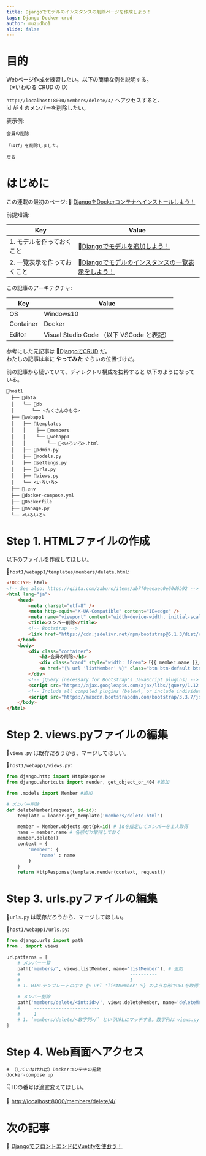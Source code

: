 ```yaml
---
title: Djangoでモデルのインスタンスの削除ページを作成しよう！
tags: Django Docker crud
author: muzudho1
slide: false
---
```

# 目的

Webページ作成を練習したい。以下の簡単な例を説明する。  
（※いわゆる CRUD の D）  

`http://localhost:8000/members/delete/4/` へアクセスすると、  
id が 4 のメンバーを削除したい。  

表示例:  

```plaintext
会員の削除

「ほげ」を削除しました。

戻る
```

# はじめに

この連載の最初のページ: 📖 [DjangoをDockerコンテナへインストールしよう！](https://qiita.com/muzudho1/items/eb0df0ea604e1fd9cdae)  

前提知識:  

| Key                         | Value                                                                                                      |
| --------------------------- | ---------------------------------------------------------------------------------------------------------- |
| 1. モデルを作っておくこと   | 📖[Djangoでモデルを追加しよう！](https://qiita.com/muzudho1/items/2463cc006da69f5ed7b2)                     |
| 2. 一覧表示を作っておくこと | 📖[Djangoでモデルのインスタンスの一覧表示をしよう！](https://qiita.com/muzudho1/items/77668130b6d941596327) |

この記事のアーキテクチャ:  

| Key       | Value                                     |
| --------- | ----------------------------------------- |
| OS        | Windows10                                 |
| Container | Docker                                    |
| Editor    | Visual Studio Code （以下 VSCode と表記） |

参考にした元記事は 📖[DjangoでCRUD](https://qiita.com/zaburo/items/ab7f0eeeaec0e60d6b92) だ。  
わたしの記事は単に **やってみた** ぐらいの位置づけだ。  

前の記事から続いていて、ディレクトリ構成を抜粋すると 以下のようになっている。  

```plaintext
📂host1
　├── 📂data
　│　　└── 📂db
　│　　　　└── <たくさんのもの>
　├── 📂webapp1
　│　　├── 📂templates
　│　　│    ├── 📂members
　│　　│    └── 📂webapp1
　│　　│        └── 📄<いろいろ>.html
　│　　├── 📄admin.py
　│　　├── 📄models.py
　│　　├── 📄settings.py
　│　　├── 📄urls.py
　│　　├── 📄views.py
　│　　└── <いろいろ>
　├── 📄.env
　├── 🐳docker-compose.yml
　├── 🐳Dockerfile
　├── 📄manage.py
　└── <いろいろ>
```

# Step 1. HTMLファイルの作成

以下のファイルを作成してほしい。  

📄`host1/webapp1/templates/members/delete.html`:  

```html
<!DOCTYPE html>
<!-- See also: https://qiita.com/zaburo/items/ab7f0eeeaec0e60d6b92 -->
<html lang="ja">
    <head>
        <meta charset="utf-8" />
        <meta http-equiv="X-UA-Compatible" content="IE=edge" />
        <meta name="viewport" content="width=device-width, initial-scale=1" />
        <title>メンバー削除</title>
        <!-- Bootstrap -->
        <link href="https://cdn.jsdelivr.net/npm/bootstrap@5.1.3/dist/css/bootstrap.min.css" rel="stylesheet" integrity="sha384-1BmE4kWBq78iYhFldvKuhfTAU6auU8tT94WrHftjDbrCEXSU1oBoqyl2QvZ6jIW3" crossorigin="anonymous" />
    </head>
    <body>
        <div class="container">
            <h3>会員の削除</h3>
            <div class="card" style="width: 18rem">「{{ member.name }}」を削除しました。</div>
            <a href="{% url 'listMember' %}" class="btn btn-default btn-sm">戻る</a>
        </div>
        <!-- jQuery (necessary for Bootstrap's JavaScript plugins) -->
        <script src="https://ajax.googleapis.com/ajax/libs/jquery/1.12.4/jquery.min.js"></script>
        <!-- Include all compiled plugins (below), or include individual files as needed -->
        <script src="https://maxcdn.bootstrapcdn.com/bootstrap/3.3.7/js/bootstrap.min.js"></script>
    </body>
</html>
```

# Step 2. views.pyファイルの編集

📄`views.py` は既存だろうから、マージしてほしい。  

📄`host1/webapp1/views.py`:  

```py
from django.http import HttpResponse
from django.shortcuts import render, get_object_or_404 #追加

from .models import Member #追加

# メンバー削除
def deleteMember(request, id=id):
    template = loader.get_template('members/delete.html')

    member = Member.objects.get(pk=id) # idを指定してメンバーを１人取得
    name = member.name # 名前だけ取得しておく
    member.delete()
    context = {
        'member': {
            'name' : name
        }
    }
    return HttpResponse(template.render(context, request))
```

# Step 3. urls.pyファイルの編集

📄`urls.py` は既存だろうから、マージしてほしい。  

📄`host1/webapp1/urls.py`:  

```py
from django.urls import path
from . import views

urlpatterns = [
    # メンバー一覧
    path('members/', views.listMember, name='listMember'), # 追加
    #                                        ----------
    #                                        1
    # 1. HTMLテンプレートの中で {% url 'listMember' %} のような形でURLを取得するのに使える

    # メンバー削除
    path('members/delete/<int:id>/', views.deleteMember, name='deleteMember'), # 追加
    #     ------------------------
    #     1
    # 1. `members/delete/<数字列>/` というURLにマッチする。数字列は views.py の中で id という名前で取得できる
]
```

# Step 4. Web画面へアクセス

```shell
# （していなければ）Dockerコンテナの起動
docker-compose up
```

👇 IDの番号は適宜変えてほしい。  

📖 [http://localhost:8000/members/delete/4/](http://localhost:8000/members/delete/4/)  

# 次の記事

📖 [DjangoでフロントエンドにVuetifyを使おう！](https://qiita.com/muzudho1/items/e80a72b027249daa4d41)
